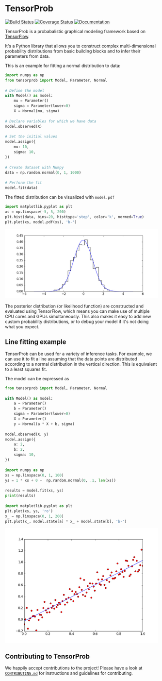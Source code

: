 # TensorProb

[![Build Status](https://img.shields.io/travis/ibab/tensorprob/master.svg)](https://travis-ci.org/ibab/tensorprob)
[![Coverage Status](https://img.shields.io/coveralls/ibab/tensorprob/master.svg)](https://coveralls.io/github/ibab/tensorprob?branch=master)
[![Documentation](https://img.shields.io/badge/documentation-link-blue.svg)](https://ibab.github.io/tensorprob)

TensorProb is a probabalistic graphical modeling framework based on
[TensorFlow](https://github.com/tensorflow/tensorflow).

It's a Python library that allows you to construct complex multi-dimensional
probability distributions from basic building blocks and to infer their
parameters from data.

This is an example for fitting a normal distribution to data:
```python
import numpy as np
from tensorprob import Model, Parameter, Normal

# Define the model
with Model() as model:
    mu = Parameter()
    sigma = Parameter(lower=0)
    X = Normal(mu, sigma)

# Declare variables for which we have data
model.observed(X)

# Set the initial values
model.assign({
    mu: 10,
    sigma: 10,
})

# Create dataset with Numpy
data = np.random.normal(0, 1, 1000)

# Perform the fit
model.fit(data)
```
The fitted distribution can be visualized with `model.pdf`
```python
import matplotlib.pyplot as plt
xs = np.linspace(-5, 5, 200)
plt.hist(data, bins=20, histtype='step', color='k', normed=True)
plt.plot(xs, model.pdf(xs), 'b-')
```
<div align="center"><img src="examples/example3.png" width="600px"/></div>

The posterior distribution (or likelihood function) are constructed and
evaluated using TensorFlow, which means you can make use of multiple CPU cores
and GPUs simultaneously. This also makes it easy to add new custom probability
distributions, or to debug your model if it's not doing what you expect.

## Line fitting example

TensorProb can be used for a variety of inference tasks.
For example, we can use it to fit a line assuming that the data points
are distributed according to a normal distribution in the vertical direction.
This is equivalent to a least squares fit.

The model can be expressed as
```python
from tensorprob import Model, Parameter, Normal

with Model() as model:
    a = Parameter()
    b = Parameter()
    sigma = Parameter(lower=0)
    X = Parameter()
    y = Normal(a * X + b, sigma)

model.observed(X, y)
model.assign({
    a: 2,
    b: 2,
    sigma: 10,
})

import numpy as np
xs = np.linspace(0, 1, 100)
ys = 1 * xs + 0 +  np.random.normal(0, .1, len(xs))

results = model.fit(xs, ys)
print(results)

import matplotlib.pyplot as plt
plt.plot(xs, ys, 'ro')
x_ = np.linspace(0, 1, 200)
plt.plot(x_, model.state[a] * x_ + model.state[b], 'b-')
```
<div align="center"><img src="examples/example4.png" width="600px"/></div>


## Contributing to TensorProb

We happily accept contributions to the project!
Please have a look at [`CONTRIBUTING.md`](CONTRIBUTING.md) for instructions and guidelines for contributing.

